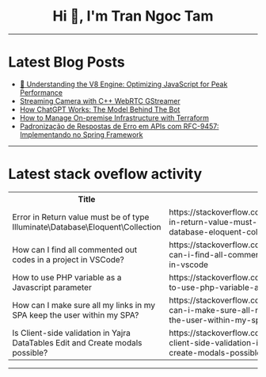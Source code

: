 <h1 align="center">Hi 👋, I'm Tran Ngoc Tam</h1>

---

# Latest Blog Posts 
<!-- BLOG-POST-LIST:START -->
- [🚀 Understanding the V8 Engine: Optimizing JavaScript for Peak Performance](https://dev.to/parthchovatiya/understanding-the-v8-engine-optimizing-javascript-for-peak-performance-1c9b)
- [Streaming Camera with C++ WebRTC GStreamer](https://dev.to/ethand91/streaming-camera-with-c-webrtc-gstreamer-pof)
- [How ChatGPT Works: The Model Behind The Bot](https://dev.to/manojgohel/how-chatgpt-works-the-model-behind-the-bot-195j)
- [How to Manage On-premise Infrastructure with Terraform](https://dev.to/spacelift/how-to-manage-on-premise-infrastructure-with-terraform-4f2)
- [Padronização de Respostas de Erro em APIs com RFC-9457: Implementando no Spring Framework](https://dev.to/dsb88/padronizacao-de-respostas-de-erro-em-apis-com-rfc-9457-implementando-no-spring-framework-4kk0)
<!-- BLOG-POST-LIST:END -->

---

# Latest stack oveflow activity
<table>
  <tr><th>Title</th><th>Link</th></tr>
  <!-- STACKOVERFLOW:START --><tr><td>Error in Return value must be of type Illuminate\Database\Eloquent\Collection</td><td>https://stackoverflow.com/questions/78670287/error-in-return-value-must-be-of-type-illuminate-database-eloquent-collection</td></tr><tr><td>How can I find all commented out codes in a project in VSCode?</td><td>https://stackoverflow.com/questions/78670210/how-can-i-find-all-commented-out-codes-in-a-project-in-vscode</td></tr><tr><td>How to use PHP variable as a Javascript parameter</td><td>https://stackoverflow.com/questions/78670199/how-to-use-php-variable-as-a-javascript-parameter</td></tr><tr><td>How can I make sure all my links in my SPA keep the user within my SPA?</td><td>https://stackoverflow.com/questions/78670142/how-can-i-make-sure-all-my-links-in-my-spa-keep-the-user-within-my-spa</td></tr><tr><td>Is Client-side validation in Yajra DataTables Edit and Create modals possible?</td><td>https://stackoverflow.com/questions/78670125/is-client-side-validation-in-yajra-datatables-edit-and-create-modals-possible</td></tr><!-- STACKOVERFLOW:END -->
</table>

---


